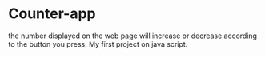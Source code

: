 # Counter-app
the number displayed on the web page will increase or decrease according to the button you press. My first project on java script.
